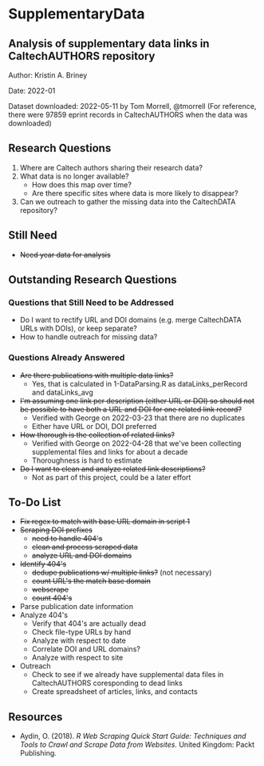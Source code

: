 # SupplementaryData
## Analysis of supplementary data links in CaltechAUTHORS repository

Author: Kristin A. Briney

Date: 2022-01

Dataset downloaded: 2022-05-11 by Tom Morrell, @tmorrell
  (For reference, there were 97859 eprint records in CaltechAUTHORS when the data was downloaded)

## Research Questions

1. Where are Caltech authors sharing their research data?
2. What data is no longer available?
   - How does this map over time?
   - Are there specific sites where data is more likely to disappear?
3. Can we outreach to gather the missing data into the CaltechDATA repository?

## Still Need

- ~~Need year data for analysis~~

## Outstanding Research Questions

### Questions that Still Need to be Addressed

- Do I want to rectify URL and DOI domains (e.g. merge CaltechDATA URLs with DOIs), or keep separate?
- How to handle outreach for missing data?

### Questions Already Answered

- ~~Are there publications with multiple data links?~~
  - Yes, that is calculated in 1-DataParsing.R as dataLinks_perRecord and dataLinks_avg
- ~~I'm assuming one link per description (either URL or DOI) so 
  should not be possible to have both a URL and DOI for one related link record?~~
  - Verified with George on 2022-03-23 that there are no duplicates
  - Either have URL or DOI, DOI preferred
- ~~How thorough is the collection of related links?~~
  - Verified with George on 2022-04-28 that we've been collecting supplemental files and links for about a decade
  - Thoroughness is hard to estimate
- ~~Do I want to clean and analyze related link descriptions?~~
  - Not as part of this project, could be a later effort

## To-Do List

- ~~Fix regex to match with base URL domain in script 1~~
- ~~Scraping DOI prefixes~~
  - ~~need to handle 404's~~
  - ~~clean and process scraped data~~
  - ~~analyze URL and DOI domains~~
- ~~Identify 404's~~
  - ~~dedupe publications w/ multiple links?~~ (not necessary)
  - ~~count URL's the match base domain~~
  - ~~webscrape~~
  - ~~count 404's~~
- Parse publication date information
- Analyze 404's
  - Verify that 404's are actually dead
  - Check file-type URLs by hand
  - Analyze with respect to date
  - Correlate DOI and URL domains?
  - Analyze with respect to site
- Outreach
  - Check to see if we already have supplemental data files in CaltechAUTHORS coresponding to dead links
  - Create spreadsheet of articles, links, and contacts


## Resources

- Aydin, O. (2018). *R Web Scraping Quick Start Guide: Techniques and Tools to Crawl and Scrape Data from Websites.* United Kingdom: Packt Publishing.